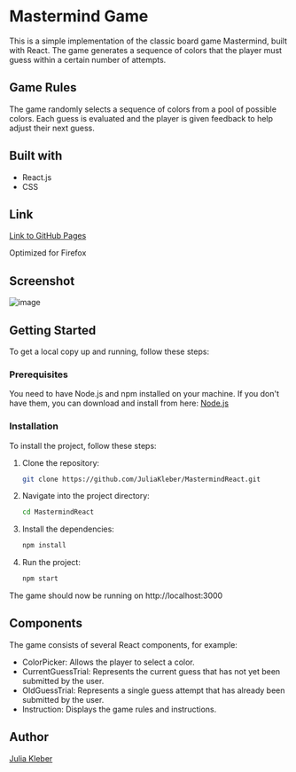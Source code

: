 # Mastermind Game

This is a simple implementation of the classic board game Mastermind, built with React.
The game generates a sequence of colors that the player must guess within a certain number of attempts.

## Game Rules

The game randomly selects a sequence of colors from a pool of possible colors.
Each guess is evaluated and the player is given feedback to help adjust their next guess.

## Built with

- React.js
- CSS

## Link

[Link to GitHub Pages](https://juliakleber.github.io/MastermindReact/)

Optimized for Firefox

## Screenshot

![image](https://github.com/JuliaKleber/MastermindReact/assets/142741980/46527a62-839c-471f-81b9-ef5d9506c512)


## Getting Started

To get a local copy up and running, follow these steps:

### Prerequisites

You need to have Node.js and npm installed on your machine. If you don't have them, you can download and install from here: [Node.js](https://nodejs.org/)

### Installation

To install the project, follow these steps:

1. Clone the repository:
   
   ```bash
   git clone https://github.com/JuliaKleber/MastermindReact.git

3. Navigate into the project directory:
   
   ```bash
   cd MastermindReact
   
5. Install the dependencies:
   
   ```bash
   npm install

7. Run the project:
   
   ```bash
   npm start

The game should now be running on http://localhost:3000

## Components

The game consists of several React components, for example:

- ColorPicker: Allows the player to select a color.
- CurrentGuessTrial: Represents the current guess that has not yet been submitted by the user.
- OldGuessTrial: Represents a single guess attempt that has already been submitted by the user.
- Instruction: Displays the game rules and instructions.

## Author

[Julia Kleber](https://github.com/JuliaKleber)


